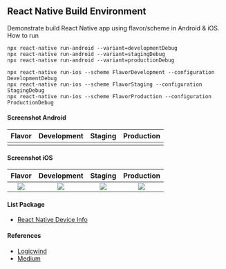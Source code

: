 ## React Native Build Environment ##

Demonstrate build React Native app using flavor/scheme in Android & iOS.
How to run
```
npx react-native run-android --variant=developmentDebug
npx react-native run-android --variant=stagingDebug
npx react-native run-android --variant=productionDebug

npx react-native run-ios --scheme FlavorDevelopment --configuration DevelopmentDebug
npx react-native run-ios --scheme FlavorStaging --configuration StagingDebug
npx react-native run-ios --scheme FlavorProduction --configuration ProductionDebug
```

#### Screenshot Android ####
| Flavor | Development | Staging | Production |
| :---: | :---: | :---: | :---: |
| ![]() | ![]() | ![]() | ![]() |

#### Screenshot iOS ####
| Flavor | Development | Staging | Production |
| :---: | :---: | :---: | :---: |
| ![](https://images2.imgbox.com/98/0c/FvGFcQ4M_o.png) | ![](https://images2.imgbox.com/91/dc/BTKb2neI_o.png) | ![](https://images2.imgbox.com/e0/61/T7j9PHyu_o.png) | ![](https://images2.imgbox.com/3d/70/ybwKTfxd_o.png) |

#### List Package ####
- [React Native Device Info](https://github.com/react-native-device-info/react-native-device-info)

#### References ####
- [Logicwind](https://blog.logicwind.com/adding-multiple-target/)
- [Medium](https://medium.com/simform-engineering/how-to-set-up-different-environments-in-react-native-9f7902ebf282)